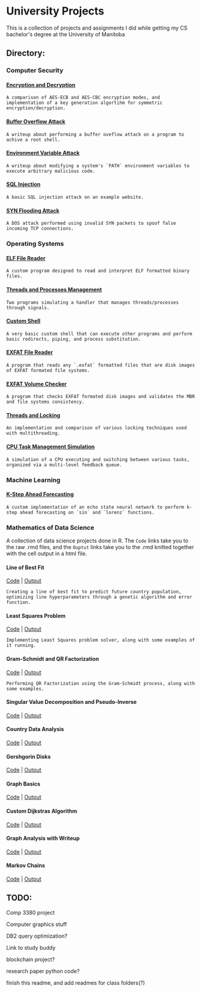 # University Projects

This is a collection of projects and assignments I did while getting my CS bachelor's degree at the University of Manitoba

## Directory:
### Computer Security
#### [Encryption and Decryption](./Computer%20Security/Encryption%20and%20Decryption/README.md)

    A comparison of AES-ECB and AES-CBC encryption modes, and implementation of a key generation algortihm for symmetric encryption/decryption.
#### [Buffer Overflow Attack](./Computer%20Security/Buffer%20Overflow%20Attack/README.md)

    A writeup about performing a buffer oveflow attack on a program to achive a root shell.
#### [Environment Variable Attack](./Computer%20Security/Environment%20Variable%20Attack/README.md)

    A writeup about modifying a system's `PATH` environment variables to execute arbitrary malicious code.
#### [SQL Injection](./Computer%20Security/SQL%20Injection/README.md)

    A basic SQL injection attack on an example website.
#### [SYN Flooding Attack](./Computer%20Security/SYN%20Flooding%20Attack/README.md)

    A DOS attack performed using invalid SYN packets to spoof false incoming TCP connections.
### Operating Systems
#### [ELF File Reader](./Operating%20Systems/ELF%20File%20Reader/README.md)

    A custom program designed to read and interpret ELF formatted binary files.
#### [Threads and Processes Management](./Operating%20Systems/Threads%20and%20Processes%20Management/README.md)

    Two programs simulating a handler that manages threads/processes through signals.
#### [Custom Shell](./Operating%20Systems/Custom%20Shell/README.md)

    A very basic custom shell that can execute other programs and perform basic redirects, piping, and process substitution.
#### [EXFAT File Reader](./Operating%20Systems/EXFAT%20File%20Reader/README.md)

    A program that reads any `.exfat` formatted files that are disk images of EXFAT formated file systems.
#### [EXFAT Volume Checker](./Operating%20Systems/EXFAT%20Volume%20Checker/README.md)

    A program that checks EXFAT formated disk images and validates the MBR and file systems consistency.
#### [Threads and Locking](./Operating%20Systems/Threads%20and%20Locking/README.md)

    An implementation and comparison of various locking techniques used with multithreading.
#### [CPU Task Management Simulation](./Operating%20Systems/CPU%20Task%20Management%20Simulation/README.md)

    A simulation of a CPU executing and switching between various tasks, organized via a multi-level feedback queue.

### Machine Learning
#### [K-Step Ahead Forecasting](./Machine%20Learning/K-Step%20Ahead%20Forecasting.ipynb)

    A custom implementation of an echo state neural network to perform k-step ahead forecasting on `sin` and `lorenz` functions.
### Mathematics of Data Science
A collection of data science projects done in R. The `Code` links take you to the raw .rmd files, and the `Ouptut` links take you to the .rmd knitted together with the cell output in a html file.
#### Line of Best Fit
[Code](./Mathematics%20of%20Data%20Science/Line%20of%20Best%20Fit.Rmd) | [Output]()

    Creating a line of best fit to predict future country population, optimizing line hyperparameters through a genetic algorithm and error function.
#### Least Squares Problem
[Code](./Mathematics%20of%20Data%20Science/Least%20Squares%20Problem.Rmd) | [Output]()

    Implementing Least Squares problem solver, along with some examples of it running.
#### Gram-Schmidt and QR Factorization
[Code](./Mathematics%20of%20Data%20Science/Gram-Schmidt%20and%20QR%20Factorization.Rmd) | [Output]()

    Performing QR Factorization using the Gram-Schmidt process, along with some examples.
#### Singular Value Decomposition and Pseudo-Inverse
[Code](./Mathematics%20of%20Data%20Science/Singular%20Value%20Decomposition%20and%20Pseudo-Inverse.Rmd) | [Output]()
#### Country Data Analysis
[Code]() | [Output]()
#### Gershgorin Disks
[Code]() | [Output]()
#### Graph Basics
[Code]() | [Output]()
#### Custom Dijkstras Algorithm
[Code]() | [Output]()
#### Graph Analysis with Writeup
[Code]() | [Output]()
#### Markov Chains
[Code]() | [Output]()
## TODO:
Comp 3380 project

Computer graphics stuff

DB2 query optimization?

Link to study buddy

blockchain project?

research paper python code?

finish this readme, and add readmes for class folders(?)
